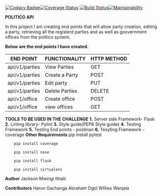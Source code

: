 [![Codacy Badge](https://api.codacy.com/project/badge/Grade/f7bd68661f4148e8bb70aa4f1c25c87e)](https://www.codacy.com/app/Jacksonmwirigi/politico?utm_source=github.com&amp;utm_medium=referral&amp;utm_content=Jacksonmwirigi/politico&amp;utm_campaign=Badge_Grade)[![Coverage Status](https://coveralls.io/repos/github/Jacksonmwirigi/politico/badge.svg?branch=develop)](https://coveralls.io/github/Jacksonmwirigi/politico?branch=develop) [![Build Status](https://travis-ci.org/Jacksonmwirigi/politico.svg?branch=develop)](https://travis-ci.org/Jacksonmwirigi/politico)[![Maintainability](https://api.codeclimate.com/v1/badges/7dfc59d33df29d7d5cbf/maintainability)](https://codeclimate.com/github/Jacksonmwirigi/politico/maintainability)

**POLITICO API**

In this project I am creating  end points that will allow party creation, editing a party, retrieving all the registerd parties and as well as goovernment offices from the politico system.

**Below are the end points I have created.**

|    END POINT    | FUNCTIONALITY  |  HTTP METHOD |
|-----------------|----------------|--------------|
|   api/v1/parties | View Parties   |   GET       |
|   api/v1/parties | Create a Party |   POST      |
|   api/v1/parties |  Edit party    |   PUT       |
|   api/v1/parties |  Delete Parties|   DELETE    |
|   api/v1/office  |  Create office |   POST      |
|   api/v1/office  |   view offices |   GET       |

**TOOLS TO BE USED IN THE CHALLENGE**
**1.** Server side Framework- Flask
**2.** Linting library- Pylint
**3.** Style guide(PEP8 Style guide)
**4.** Testing Framework
**5.** Testing End points - postman
**6.** Tesyting Framework -coverage
**Other Requirements**
        pip install pytest

        pip install coverage

        pip install nose

        pip install flask

        pip install virtualenv

**Author**
Jackson Mwirigi Ithalii

**Contributors**
Harun Gachanga
Abraham Ogol
WIllies Wanjala
